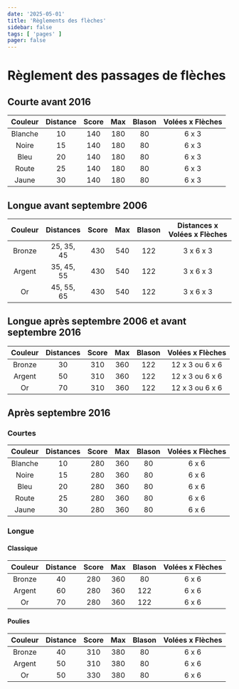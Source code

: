 ```yaml
---
date: '2025-05-01'
title: 'Règlements des flèches'
sidebar: false
tags: [ 'pages' ]
pager: false
---
```


# Règlement des passages de flèches

## Courte avant 2016
Couleur | Distance | Score | Max | Blason | Volées x Flèches
:-----: | :------: | :---: | :-: | :----: | :--------------:
Blanche | 10       | 140   | 180 | 80     | 6 x 3
Noire   | 15       | 140   | 180 | 80     | 6 x 3
Bleu    | 20       | 140   | 180 | 80     | 6 x 3
Route   | 25       | 140   | 180 | 80     | 6 x 3
Jaune   | 30       | 140   | 180 | 80     | 6 x 3

## Longue avant septembre 2006
Couleur | Distances  | Score | Max | Blason | Distances x Volées x Flèches
:-----: | :--------: | :---: | :-: | :----: | :--------------:
Bronze  | 25, 35, 45 | 430   | 540 | 122    | 3 x 6 x 3
Argent  | 35, 45, 55 | 430   | 540 | 122    | 3 x 6 x 3 
Or      | 45, 55, 65 | 430   | 540 | 122    | 3 x 6 x 3 

## Longue après septembre 2006 et avant septembre 2016
Couleur | Distances  | Score | Max | Blason | Volées x Flèches
:-----: | :--------: | :---: | :-: | :----: | :--------------:
Bronze  | 30         | 310   | 360 | 122    | 12 x 3 ou 6 x 6
Argent  | 50         | 310   | 360 | 122    | 12 x 3 ou 6 x 6
Or      | 70         | 310   | 360 | 122    | 12 x 3 ou 6 x 6

## Après septembre 2016
### Courtes
Couleur | Distances  | Score | Max | Blason | Volées x Flèches
:-----: | :--------: | :---: | :-: | :----: | :--------------:
Blanche | 10         | 280   | 360 | 80     | 6 x 6
Noire   | 15         | 280   | 360 | 80     | 6 x 6
Bleu    | 20         | 280   | 360 | 80     | 6 x 6
Route   | 25         | 280   | 360 | 80     | 6 x 6
Jaune   | 30         | 280   | 360 | 80     | 6 x 6

### Longue
#### Classique
Couleur | Distance | Score | Max | Blason | Volées x Flèches
:-----: | :------: | :---: | :-: | :----: | :--------------:
Bronze  | 40       | 280   | 360 | 80     | 6 x 6
Argent  | 60       | 280   | 360 | 122    | 6 x 6
Or      | 70       | 280   | 360 | 122    | 6 x 6

#### Poulies
Couleur | Distance | Score | Max | Blason | Volées x Flèches
:-----: | :------: | :---: | :-: | :----: | :--------------:
Bronze  | 40       | 310   | 380 |  80    | 6 x 6
Argent  | 50       | 310   | 380 |  80    | 6 x 6
Or      | 50       | 330   | 380 |  80    | 6 x 6